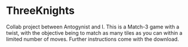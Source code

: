 # ThreeKnights
 Collab project between Antogynist and I. This is a Match-3 game with a twist, with the objective being to match as many tiles as you can within a limited number of moves. Further instructions come with the download.
